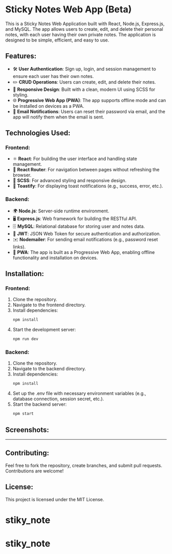 # Sticky Notes Web App (Beta)

This is a Sticky Notes Web Application built with React, Node.js, Express.js, and MySQL. The app allows users to create, edit, and delete their personal notes, with each user having their own private notes. The application is designed to be simple, efficient, and easy to use.

## Features:
- 🛠️ **User Authentication**: Sign up, login, and session management to ensure each user has their own notes.
- ✏️ **CRUD Operations**: Users can create, edit, and delete their notes.
- 📱 **Responsive Design**: Built with a clean, modern UI using SCSS for styling.
- 🌐 **Progressive Web App (PWA)**: The app supports offline mode and can be installed on devices as a PWA.
- 📧 **Email Notifications**: Users can reset their password via email, and the app will notify them when the email is sent.

## Technologies Used:

### Frontend:
- ⚛️ **React**: For building the user interface and handling state management.
- 🔗 **React Router**: For navigation between pages without refreshing the browser.
- 🎨 **SCSS**: For advanced styling and responsive design.
- 🧋 **Toastify**: For displaying toast notifications (e.g., success, error, etc.).

### Backend:
- 🌍 **Node.js**: Server-side runtime environment.
- 🖥️ **Express.js**: Web framework for building the RESTful API.
- 🗄️ **MySQL**: Relational database for storing user and notes data.
- 🔑 **JWT**: JSON Web Token for secure authentication and authorization.
- ✉️ **Nodemailer**: For sending email notifications (e.g., password reset links).
- 📲 **PWA**: The app is built as a Progressive Web App, enabling offline functionality and installation on devices.

## Installation:

### Frontend:
1. Clone the repository.
2. Navigate to the frontend directory.
3. Install dependencies:
    ```bash
    npm install
    ```
4. Start the development server:
    ```bash
    npm run dev
    ```

### Backend:
1. Clone the repository.
2. Navigate to the backend directory.
3. Install dependencies:
    ```bash
    npm install
    ```
4. Set up the .env file with necessary environment variables (e.g., database connection, session secret, etc.).
5. Start the backend server:
    ```bash
    npm start
    ```

## Screenshots:
---------------

## Contributing:
Feel free to fork the repository, create branches, and submit pull requests. Contributions are welcome!

## License:
This project is licensed under the MIT License.
# stiky_note
# stiky_note
